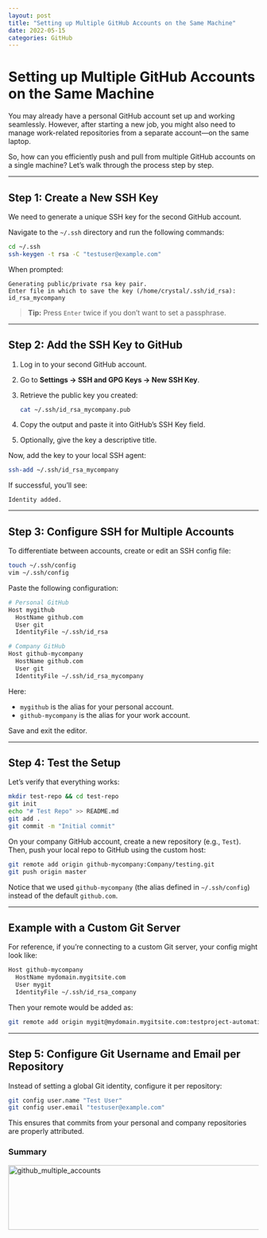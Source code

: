 ```yaml
---
layout: post
title: "Setting up Multiple GitHub Accounts on the Same Machine"
date: 2022-05-15
categories: GitHub
---
```


# Setting up Multiple GitHub Accounts on the Same Machine

You may already have a personal GitHub account set up and working seamlessly. However, after starting a new job, you might also need to manage work-related repositories from a separate account—on the same laptop.  

So, how can you efficiently push and pull from multiple GitHub accounts on a single machine? Let’s walk through the process step by step.  

---

## Step 1: Create a New SSH Key

We need to generate a unique SSH key for the second GitHub account.  

Navigate to the `~/.ssh` directory and run the following commands:

```bash
cd ~/.ssh
ssh-keygen -t rsa -C "testuser@example.com"
````

When prompted:

```
Generating public/private rsa key pair.
Enter file in which to save the key (/home/crystal/.ssh/id_rsa): id_rsa_mycompany
```

> **Tip:** Press `Enter` twice if you don’t want to set a passphrase.

---

## Step 2: Add the SSH Key to GitHub

1. Log in to your second GitHub account.

2. Go to **Settings → SSH and GPG Keys → New SSH Key**.

3. Retrieve the public key you created:

   ```bash
   cat ~/.ssh/id_rsa_mycompany.pub
   ```

4. Copy the output and paste it into GitHub’s SSH Key field.

5. Optionally, give the key a descriptive title.

Now, add the key to your local SSH agent:

```bash
ssh-add ~/.ssh/id_rsa_mycompany
```

If successful, you’ll see:

```
Identity added.
```

---

## Step 3: Configure SSH for Multiple Accounts

To differentiate between accounts, create or edit an SSH config file:

```bash
touch ~/.ssh/config
vim ~/.ssh/config
```

Paste the following configuration:

```bash
# Personal GitHub
Host mygithub
  HostName github.com
  User git
  IdentityFile ~/.ssh/id_rsa

# Company GitHub
Host github-mycompany
  HostName github.com
  User git
  IdentityFile ~/.ssh/id_rsa_mycompany
```

Here:

* `mygithub` is the alias for your personal account.
* `github-mycompany` is the alias for your work account.

Save and exit the editor.

---

## Step 4: Test the Setup

Let’s verify that everything works:

```bash
mkdir test-repo && cd test-repo
git init
echo "# Test Repo" >> README.md
git add .
git commit -m "Initial commit"
```

On your company GitHub account, create a new repository (e.g., `Test`).
Then, push your local repo to GitHub using the custom host:

```bash
git remote add origin github-mycompany:Company/testing.git
git push origin master
```

Notice that we used `github-mycompany` (the alias defined in `~/.ssh/config`) instead of the default `github.com`.

---

## Example with a Custom Git Server

For reference, if you’re connecting to a custom Git server, your config might look like:

```bash
Host github-mycompany
  HostName mydomain.mygitsite.com
  User mygit
  IdentityFile ~/.ssh/id_rsa_company
```

Then your remote would be added as:

```bash
git remote add origin mygit@mydomain.mygitsite.com:testproject-automation/testrepo.git
```

---

## Step 5: Configure Git Username and Email per Repository

Instead of setting a global Git identity, configure it per repository:

```bash
git config user.name "Test User"
git config user.email "testuser@example.com"
```

This ensures that commits from your personal and company repositories are properly attributed.

### Summary
<a href="https://github.com/user-attachments/assets/1507c8a4-0591-4d45-8091-765ac77468cd" target="_blank">
 <img width="768" height="130" alt="github_multiple_accounts" src="https://github.com/user-attachments/assets/1507c8a4-0591-4d45-8091-765ac77468cd" />
</a>
